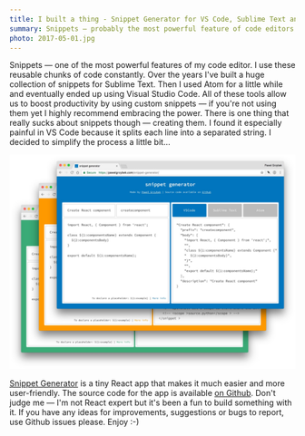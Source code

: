 ```yaml
---
title: I built a thing - Snippet Generator for VS Code, Sublime Text and Atom
summary: Snippets — probably the most powerful feature of code editors. I love using them but I don't like creating them manually. Let me simplify things a little bit.
photo: 2017-05-01.jpg
---
```


Snippets — one of the most powerful features of my code editor. I use these reusable chunks of code constantly. Over the years I've built a huge collection of snippets for Sublime Text. Then I used Atom for a little while and eventually ended up using Visual Studio Code. All of these tools allow us to boost productivity by using custom snippets — if you're not using them yet I highly recommend embracing the power. There is one thing that really sucks about snippets though — creating them. I found it especially painful in VS Code because it splits each line into a separated string. I decided to simplify the process a little bit…

[![Snippet Generator for VS Code, Sublime Text and Atom](2017-05-01-1.jpg)](https://pawelgrzybek.com/snippet-generator/)

[Snippet Generator](https://pawelgrzybek.com/snippet-generator/) is a tiny React app that makes it much easier and more user-friendly. The source code for the app is available [on Github](https://github.com/pawelgrzybek/snippet-generator). Don't judge me — I'm not React expert but it's been a fun to build something with it. If you have any ideas for improvements, suggestions or bugs to report, use Github issues please. Enjoy :-)
